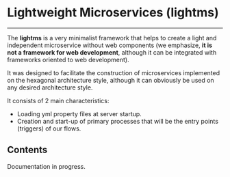 # Lightweight Microservices (lightms)

---

The **lightms** is a very minimalist framework that helps to create a light and independent microservice without web components (we emphasize, **it is not a framework for web development**, although it can be integrated with frameworks oriented to web development).

It was designed to facilitate the construction of microservices implemented on the hexagonal architecture style, although it can obviously be used on any desired architecture style.

It consists of 2 main characteristics:
- Loading yml property files at server startup.
-  Creation and start-up of primary processes that will be the entry points (triggers) of our flows.

## Contents

Documentation in progress.